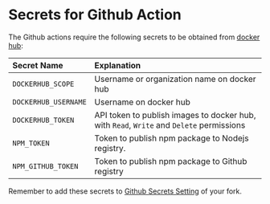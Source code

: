 # Secrets for Github Action

The Github actions require the following secrets to be obtained
from [docker hub](hub.docker.com):

| Secret Name | Explanation |
|:---|:---|
| `DOCKERHUB_SCOPE` | Username or organization name on docker hub |
| `DOCKERHUB_USERNAME` | Username on docker hub |
| `DOCKERHUB_TOKEN` | API token to publish images to docker hub, with `Read`, `Write` and `Delete` permissions |
| `NPM_TOKEN` | Token to publish npm package to Nodejs registry. |
| `NPM_GITHUB_TOKEN` | Token to publish npm package to Github registry |

Remember to add these secrets to
[Github Secrets Setting](https://docs.github.com/en/actions/security-for-github-actions/security-guides/using-secrets-in-github-actions#creating-secrets-for-a-repository)
of your fork.